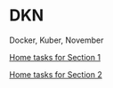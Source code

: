 # DKN
Docker, Kuber, November

[Home tasks for Section 1](Practices\Section1\README.md)

[Home tasks for Section 2](Practices\Section2\README.md)

